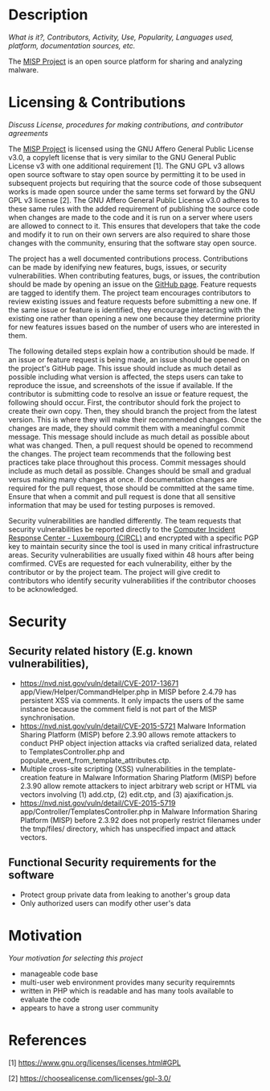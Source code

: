 # Description
*What is it?, Contributors, Activity, Use, Popularity, Languages used, platform, documentation sources, etc.*

The [MISP Project](http://www.misp-project.org/) is an open source platform for sharing and analyzing malware.

# Licensing & Contributions
*Discuss License, procedures for making contributions, and contributor agreements*

The [MISP Project](http://www.misp-project.org/) is licensed using the GNU Affero General Public License v3.0, a copyleft license that is very similar to the GNU General Public License v3 with one additional requirement [1].  The GNU GPL v3 allows open source software to stay open source by permitting it to be used in subsequent projects but requiring that the source code of those subsequent works is made open source under the same terms set forward by the GNU GPL v3 license [2].  The GNU Affero General Public License v3.0 adheres to these same rules with the added requirement of publishing the source code when changes are made to the code and it is run on a server where users are allowed to connect to it.  This ensures that developers that take the code and modify it to run on their own servers are also required to share those changes with the community, ensuring that the software stay open source.

The project has a well documented contributions process.  Contributions can be made by idenifying new features, bugs, issues, or security vulnerabilities.  When contributing features, bugs, or issues, the contribution should be made by opening an issue on the [GitHub page](https://github.com/MISP/MISP/issues).  Feature requests are tagged to identify them.  The project team encourages contributors to review existing issues and feature requests before submitting a new one.  If the same issue or feature is identified, they encourage interacting with the existing one rather than opening a new one because they determine priority for new features issues based on the number of users who are interested in them.  

The following detailed steps explain how a contribution should be made.  If an issue or feature request is being made, an issue should be opened on the project's GitHub page.  This issue should include as much detail as possible including what version is affected, the steps users can take to reproduce the issue, and screenshots of the issue if available.  If the contributor is submitting code to resolve an issue or feature request, the following should occur.  First, the contributor should fork the project to create their own copy.  Then, they should branch the project from the latest version.  This is where they will make their recommended changes.  Once the changes are made, they should commit them with a meaningful commit message.  This message should include as much detail as possible about what was changed.  Then, a pull request should be opened to recommend the changes.  The project team recommends that the following best practices take place throughout this process.  Commit messages should include as much detail as possible.  Changes should be small and gradual versus making many changes at once.  If documentation changes are required for the pull request, those should be committed at the same time.  Ensure that when a commit and pull request is done that all sensitive information that may be used for testing purposes is removed.

Security vulnerabilities are handled differently.  The team requests that security vulnerabilities be reported directly to the [Computer Incident Response Center - Luxembourg (CIRCL)](https://www.circl.lu/contact/) and encrypted with a specific PGP key to maintain security since the tool is used in many critical infrastructure areas.  Security vulnerabilities are usually fixed within 48 hours after being comfirmed.  CVEs are requested for each vulnerability, either by the contributor or by the project team.  The project will give credit to contributors who identify security vulnerabilities if the contributor chooses to be acknowledged.

# Security
## Security related history (E.g. known vulnerabilities), 
* https://nvd.nist.gov/vuln/detail/CVE-2017-13671 app/View/Helper/CommandHelper.php in MISP before 2.4.79 has persistent XSS via comments. It only impacts the users of the same instance because the comment field is not part of the MISP synchronisation.
* https://nvd.nist.gov/vuln/detail/CVE-2015-5721 Malware Information Sharing Platform (MISP) before 2.3.90 allows remote attackers to conduct PHP object injection attacks via crafted serialized data, related to TemplatesController.php and populate_event_from_template_attributes.ctp.
* Multiple cross-site scripting (XSS) vulnerabilities in the template-creation feature in Malware Information Sharing Platform (MISP) before 2.3.90 allow remote attackers to inject arbitrary web script or HTML via vectors involving (1) add.ctp, (2) edit.ctp, and (3) ajaxification.js.
* https://nvd.nist.gov/vuln/detail/CVE-2015-5719 app/Controller/TemplatesController.php in Malware Information Sharing Platform (MISP) before 2.3.92 does not properly restrict filenames under the tmp/files/ directory, which has unspecified impact and attack vectors.

## Functional Security requirements for the software
* Protect group private data from leaking to another's group data
* Only authorized users can modify other user's data

# Motivation
*Your motivation for selecting this project*
* manageable code base
* multi-user web environment provides many security requiremnts
* written in PHP which is readable and has many tools available to evaluate the code
* appears to have a strong user community

# References
[1] https://www.gnu.org/licenses/licenses.html#GPL

[2] https://choosealicense.com/licenses/gpl-3.0/
